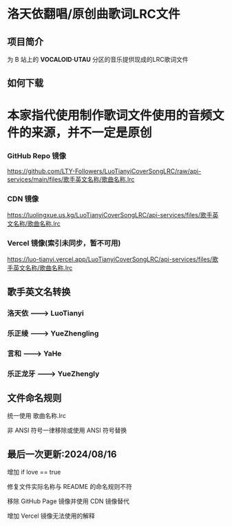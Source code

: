 # 洛天依翻唱/原创曲歌词LRC文件

## 项目简介

为 B 站上的 **VOCALOID·UTAU** 分区的音乐提供现成的LRC歌词文件

## 如何下载

# 本家指代使用制作歌词文件使用的音频文件的来源，并不一定是原创

### GitHub Repo 镜像

https://github.com/LTY-Followers/LuoTianyiCoverSongLRC/raw/api-services/main/files/歌手英文名称/歌曲名称.lrc

### CDN 镜像

https://luolingxue.us.kg/LuoTianyiCoverSongLRC/api-services/files/歌手英文名称/歌曲名称.lrc

### Vercel 镜像(索引未同步，暂不可用)

https://luo-tianyi.vercel.app/LuoTianyiCoverSongLRC/api-services/files/歌手英文名称/歌曲名称.lrc

## 歌手英文名转换

### 洛天依 ---> LuoTianyi

### 乐正绫 ---> YueZhengling

### 言和 ---> YaHe

### 乐正龙牙 ---> YueZhengly

## 文件命名规则

统一使用 歌曲名称.lrc

非 ANSI 符号一律移除或使用 ANSI 符号替换

## 最后一次更新:2024/08/16

增加 if love == true

修复文件实际名称与 README 的命名规则不符

移除 GitHub Page 镜像并使用 CDN 镜像替代

增加 Vercel 镜像无法使用的解释